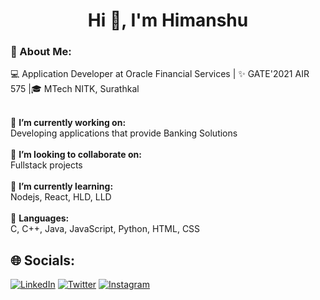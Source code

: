 <h1 align="center">Hi 👋, I'm Himanshu</h1>

<h3>💫 About Me:</h3>
💻 Application Developer at Oracle Financial Services | ✨ GATE'2021 AIR 575 |🎓 MTech NITK, Surathkal
<br><br>

🔭 **I’m currently working on:**  <br>Developing applications that provide Banking Solutions<br><br>👯 **I’m looking to collaborate on:**  <br>Fullstack projects<br><br>🌱 **I’m currently learning:**  <br>Nodejs, React, HLD, LLD<br><br>💬 **Languages:**  <br>C, C++, Java, JavaScript, Python, HTML, CSS<br>


## 🌐 Socials:
 [![LinkedIn](https://img.shields.io/badge/LinkedIn-%230077B5.svg?logo=linkedin&logoColor=white)](https://www.linkedin.com/in/himanshu-dhakate-675b17198/) [![Twitter](https://img.shields.io/badge/Twitter-%231DA1F2.svg?logo=Twitter&logoColor=white)](https://twitter.com/Himanshu__D) [![Instagram](https://img.shields.io/badge/Instagram-%23E4405F.svg?logo=Instagram&logoColor=white)](https://www.instagram.com/william__vangence/)

<!-- Proudly created with GPRM ( https://gprm.itsvg.in ) -->

<!---
himanshu-dhakate/himanshu-dhakate is a ✨ special ✨ repository because its `README.md` (this file) appears on your GitHub profile.
You can click the Preview link to take a look at your changes.
--->
